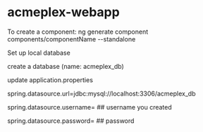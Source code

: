 # acmeplex-webapp

To create a component: 
ng generate component components/componentName --standalone

Set up local database

create a database (name: acmeplex_db)

update application.properties

spring.datasource.url=jdbc:mysql://localhost:3306/acmeplex_db

spring.datasource.username= ## username you created

spring.datasource.password= ## password
